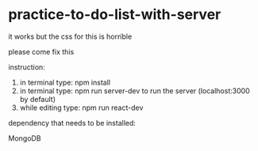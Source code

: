 # practice-to-do-list-with-server


it works but the css for this is horrible

please come fix this

instruction:

1. in terminal type: npm install
2. in terminal type: npm run server-dev to run the server (localhost:3000 by default)
3. while editing type: npm run react-dev

dependency that needs to be installed:

MongoDB
